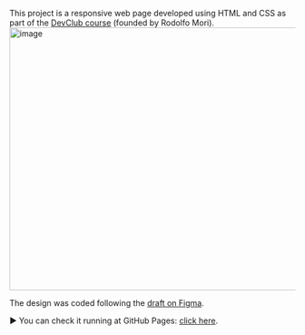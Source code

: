 This project is a responsive web page developed using HTML and CSS as part of the <a href="https://www.devclub.com.br/">DevClub course</a> (founded by Rodolfo Mori).
<img width="914" height="463" alt="image" src="https://github.com/user-attachments/assets/5b5be96e-a14c-4e82-a689-5e2a01c07660" />


The design was coded following the <a href="https://www.figma.com/design/NLeHPJXuYE08PPmRce9nhP/Shopping-via-mobile-illustration?node-id=0-1&p=f&t=BzmEwfzdf6Jb8d4v-0"> draft on Figma</a>.

▶️ You can check it running at GitHub Pages: <a href="https://jessik126.github.io/proj-devclub-shopping-mobile/"> click here</a>.


